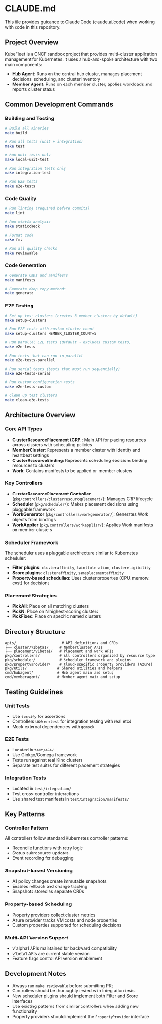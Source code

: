 # CLAUDE.md

This file provides guidance to Claude Code (claude.ai/code) when working with code in this repository.

## Project Overview

KubeFleet is a CNCF sandbox project that provides multi-cluster application management for Kubernetes. It uses a hub-and-spoke architecture with two main components:

- **Hub Agent**: Runs on the central hub cluster, manages placement decisions, scheduling, and cluster inventory
- **Member Agent**: Runs on each member cluster, applies workloads and reports cluster status

## Common Development Commands

### Building and Testing
```bash
# Build all binaries
make build

# Run all tests (unit + integration)
make test

# Run unit tests only
make local-unit-test

# Run integration tests only  
make integration-test

# Run E2E tests
make e2e-tests
```

### Code Quality
```bash
# Run linting (required before commits)
make lint

# Run static analysis
make staticcheck

# Format code
make fmt

# Run all quality checks
make reviewable
```

### Code Generation
```bash
# Generate CRDs and manifests
make manifests

# Generate deep copy methods
make generate
```

### E2E Testing
```bash
# Set up test clusters (creates 3 member clusters by default)
make setup-clusters

# Run E2E tests with custom cluster count
make setup-clusters MEMBER_CLUSTER_COUNT=5

# Run parallel E2E tests (default - excludes custom tests)
make e2e-tests

# Run tests that can run in parallel
make e2e-tests-parallel

# Run serial tests (tests that must run sequentially)
make e2e-tests-serial

# Run custom configuration tests
make e2e-tests-custom

# Clean up test clusters
make clean-e2e-tests
```

## Architecture Overview

### Core API Types
- **ClusterResourcePlacement (CRP)**: Main API for placing resources across clusters with scheduling policies
- **MemberCluster**: Represents a member cluster with identity and heartbeat settings  
- **ClusterResourceBinding**: Represents scheduling decisions binding resources to clusters
- **Work**: Contains manifests to be applied on member clusters

### Key Controllers
- **ClusterResourcePlacement Controller** (`pkg/controllers/clusterresourceplacement/`): Manages CRP lifecycle
- **Scheduler** (`pkg/scheduler/`): Makes placement decisions using pluggable framework
- **WorkGenerator** (`pkg/controllers/workgenerator/`): Generates Work objects from bindings
- **WorkApplier** (`pkg/controllers/workapplier/`): Applies Work manifests on member clusters

### Scheduler Framework
The scheduler uses a pluggable architecture similar to Kubernetes scheduler:
- **Filter plugins**: `clusteraffinity`, `tainttoleration`, `clustereligibility`
- **Score plugins**: `clusteraffinity`, `sameplacementaffinity`
- **Property-based scheduling**: Uses cluster properties (CPU, memory, cost) for decisions

### Placement Strategies
- **PickAll**: Place on all matching clusters
- **PickN**: Place on N highest-scoring clusters  
- **PickFixed**: Place on specific named clusters

## Directory Structure

```
apis/                     # API definitions and CRDs
├── cluster/v1beta1/     # MemberCluster APIs
├── placement/v1beta1/   # Placement and work APIs
pkg/controllers/         # All controllers organized by resource type
pkg/scheduler/           # Scheduler framework and plugins  
pkg/propertyprovider/    # Cloud-specific property providers (Azure)
pkg/utils/              # Shared utilities and helpers
cmd/hubagent/           # Hub agent main and setup
cmd/memberagent/        # Member agent main and setup
```

## Testing Guidelines

### Unit Tests
- Use `testify` for assertions
- Controllers use `envtest` for integration testing with real etcd
- Mock external dependencies with `gomock`

### E2E Tests  
- Located in `test/e2e/`
- Use Ginkgo/Gomega framework
- Tests run against real Kind clusters
- Separate test suites for different placement strategies

### Integration Tests
- Located in `test/integration/`
- Test cross-controller interactions
- Use shared test manifests in `test/integration/manifests/`

## Key Patterns

### Controller Pattern
All controllers follow standard Kubernetes controller patterns:
- Reconcile functions with retry logic
- Status subresource updates
- Event recording for debugging

### Snapshot-based Versioning
- All policy changes create immutable snapshots
- Enables rollback and change tracking
- Snapshots stored as separate CRDs

### Property-based Scheduling
- Property providers collect cluster metrics
- Azure provider tracks VM costs and node properties
- Custom properties supported for scheduling decisions

### Multi-API Version Support
- v1alpha1 APIs maintained for backward compatibility  
- v1beta1 APIs are current stable version
- Feature flags control API version enablement

## Development Notes

- Always run `make reviewable` before submitting PRs
- Controllers should be thoroughly tested with integration tests
- New scheduler plugins should implement both Filter and Score interfaces
- Use existing patterns from similar controllers when adding new functionality
- Property providers should implement the `PropertyProvider` interface